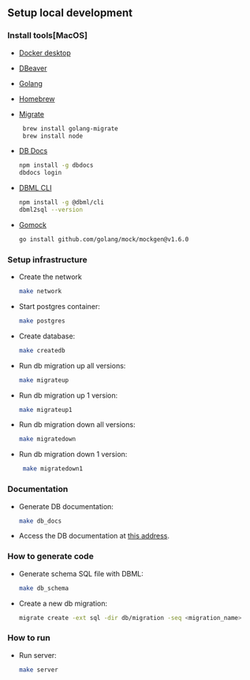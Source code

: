 ## Setup local development

### Install tools[MacOS]

- [Docker desktop](https://www.docker.com/products/docker-desktop)
- [DBeaver](https://dbeaver.com)
- [Golang](https://golang.org/)
- [Homebrew](https://brew.sh/)
- [Migrate](https://github.com/golang-migrate/migrate/tree/master/cmd/migrate)

  ```bash
   brew install golang-migrate
   brew install node
  ```

- [DB Docs](https://dbdocs.io/docs)

  ```bash
  npm install -g dbdocs
  dbdocs login
  ```

- [DBML CLI](https://www.dbml.org/cli/#installation)

  ```bash
  npm install -g @dbml/cli
  dbml2sql --version
  ```

- [Gomock](https://github.com/golang/mock)
  ```bash
  go install github.com/golang/mock/mockgen@v1.6.0
  ```

### Setup infrastructure

- Create the network
  ```bash
  make network
  ```
- Start postgres container:
  ```bash
  make postgres
  ```
- Create database:
  ```bash
  make createdb
  ```
- Run db migration up all versions:
  ```bash
  make migrateup
  ```
- Run db migration up 1 version:
  ```bash
  make migrateup1
  ```
- Run db migration down all versions:
  ```bash
  make migratedown
  ```
- Run db migration down 1 version:
  ```bash
   make migratedown1
  ```

### Documentation

- Generate DB documentation:

  ```bash
  make db_docs
  ```

- Access the DB documentation at [this address](https://dbdocs.io/hugodfbec4a9c6/hr_monitor?schema=public&view=table_structure&table=acts).

### How to generate code

- Generate schema SQL file with DBML:

  ```bash
  make db_schema
  ```

- Create a new db migration:
  ```bash
  migrate create -ext sql -dir db/migration -seq <migration_name>
  ```

### How to run

- Run server:
  ```bash
  make server
  ```